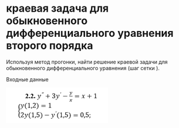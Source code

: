 # краевая задача для обыкновенного дифференциального уравнения второго порядка

Используя метод прогонки, найти решение краевой задачи для обыкновенного дифференциального уравнения (шаг сетки  ).

Входные данные
 
![Alt text](https://github.com/vlad13667/boundary-value-problems-for-an-ordinary-differential-equation-of-the-second-order/blob/main/input%20date.png?raw=true "Optional Title")
